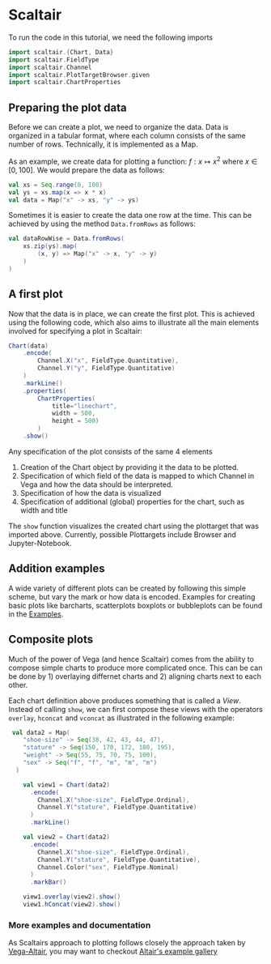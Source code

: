 # Scaltair

To run the code in this tutorial, we need the following imports 

```scala mdoc:silent
import scaltair.{Chart, Data}
import scaltair.FieldType
import scaltair.Channel
import scaltair.PlotTargetBrowser.given
import scaltair.ChartProperties
```

## Preparing the plot data

Before we can create a plot, we need to organize the data. 
Data is organized in a tabular format, where each column consists
of the same number of rows. Technically, it is implemented as a Map. 

As an example, we create data for plotting a function: $f : x \mapsto x^2$ where
$x \in [0, 100]$. We would prepare the data as follows:

```scala mdoc:silent
val xs = Seq.range(0, 100)
val ys = xs.map(x => x * x)
val data = Map("x" -> xs, "y" -> ys)
```

Sometimes it is easier to create the data one row at the time. 
This can be achieved by using the method `Data.fromRows` as follows:
```scala mdoc:silent
val dataRowWise = Data.fromRows(
    xs.zip(ys).map(
        (x, y) => Map("x" -> x, "y" -> y)
    )
)
```

## A first plot

Now that the data is in place, we can create the first plot. 
This is achieved using the following code, which also 
aims to illustrate all the main elements involved for specifying
a plot in Scaltair:

```scala mdoc:silent
Chart(data)
    .encode(
        Channel.X("x", FieldType.Quantitative), 
        Channel.Y("y", FieldType.Quantitative)
    )
    .markLine()
    .properties(
        ChartProperties(
            title="linechart",
            width = 500, 
            height = 500)
        )
    .show()

```

Any specification of the plot consists of the same 4 elements

1. Creation of the Chart object by providing it the data to be plotted.
2. Specification of which field of the data is mapped to which Channel in Vega and how the data should be 
interpreted.
3. Specification of how the data is visualized
4. Specification of additional (global) properties for the chart, such as width and title

The `show` function visualizes the created chart using the plottarget that was imported above. 
Currently, possible Plottargets include Browser and Jupyter-Notebook. 

## Addition examples

A wide variety of different plots can be created by following this simple scheme, but vary 
the mark or how data is encoded. Examples for creating basic plots like barcharts, scatterplots 
boxplots or bubbleplots can be found in the [Examples](../src/main/scala/scaltair/examples/SimpleCharts.scala). 

## Composite plots

Much of the power of Vega (and hence Scaltair) comes from the ability to compose simple charts
to produce more complicated once. This can be can be done by 1) overlaying differnet charts and 2)
aligning charts next to each other. 

Each chart definition above produces something that is called a *View*. Instead of calling `show`, 
we can first compose these views with the operators `overlay`, `hconcat` and `vconcat` as illustrated
in the following example:

```scala mdoc:silent
 val data2 = Map(
    "shoe-size" -> Seq(38, 42, 43, 44, 47),
    "stature" -> Seq(150, 170, 172, 180, 195),
    "weight" -> Seq(55, 75, 70, 75, 100),
    "sex" -> Seq("f", "f", "m", "m", "m")
  )

    val view1 = Chart(data2)
      .encode(
        Channel.X("shoe-size", FieldType.Ordinal),
        Channel.Y("stature", FieldType.Quantitative)
      )
      .markLine()

    val view2 = Chart(data2)
      .encode(
        Channel.X("shoe-size", FieldType.Ordinal),
        Channel.Y("stature", FieldType.Quantitative),
        Channel.Color("sex", FieldType.Nominal)
      )
      .markBar()

    view1.overlay(view2).show()
    view1.hConcat(view2).show()
```

### More examples and documentation

As Scaltairs approach to plotting follows closely the approach taken by [Vega-Altair](https://altair-viz.github.io/gallery/index.html), you may want to checkout [Altair's example gallery]([Vega-Altair](https://altair-viz.github.io/gallery/index.html))
